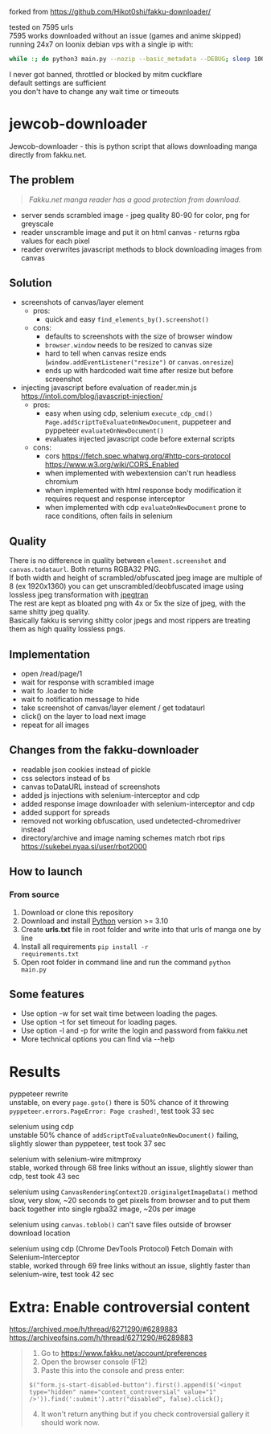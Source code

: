 forked from https://github.com/Hikot0shi/fakku-downloader/

tested on 7595 urls   
7595 works downloaded without an issue (games and anime skipped)   
running 24x7 on loonix debian vps with a single ip with:   
```bash
while :; do python3 main.py --nozip --basic_metadata --DEBUG; sleep 100; done
```
I never got banned, throttled or blocked by mitm cuckflare   
default settings are sufficient   
you don't have to change any wait time or timeouts   

# jewcob-downloader

Jewcob-downloader - this is python script that allows downloading manga directly from fakku.net.

## The problem

> *Fakku.net manga reader has a good protection from download.* 

- server sends scrambled image - jpeg quality 80-90 for color, png for greyscale
- reader unscramble image and put it on html canvas - returns rgba values for each pixel
- reader overwrites javascript methods to block downloading images from canvas

## Solution

- screenshots of canvas/layer element
  - pros:
    - quick and easy `find_elements_by().screenshot()`
  - cons:
    - defaults to screenshots with the size of browser window
    - `browser.window` needs to be resized to canvas size
	- hard to tell when canvas resize ends (`window.addEventListener("resize")` or `canvas.onresize`)
    - ends up with hardcoded wait time after resize but before screenshot
- injecting javascript before evaluation of reader.min.js https://intoli.com/blog/javascript-injection/  
  - pros:
    - easy when using cdp, selenium `execute_cdp_cmd()` `Page.addScriptToEvaluateOnNewDocument`, puppeteer and pyppeteer `evaluateOnNewDocument()`
    - evaluates injected javascript code before external scripts
  - cons:
    - cors https://fetch.spec.whatwg.org/#http-cors-protocol https://www.w3.org/wiki/CORS_Enabled 
    - when implemented with webextension can't run headless chromium  
    - when implemented with html response body modification it requires request and response interceptor 
    - when implemented with cdp `evaluateOnNewDocument` prone to race conditions, often fails in selenium

## Quality

There is no difference in quality between `element.screenshot` and `canvas.todataurl`.  Both returns RGBA32 PNG.  
If both width and height of scrambled/obfuscated jpeg image are multiple of 8 (ex 1920x1360) you can get unscrambled/deobfuscated image using lossless jpeg transformation with [jpegtran](https://jpegclub.org/jpegtran)  
The rest are kept as bloated png with 4x or 5x the size of jpeg, with the same shitty jpeg quality.  
Basically fakku is serving shitty color jpegs and most rippers are treating them as high quality lossless pngs. 

## Implementation
- open /read/page/1
- wait for response with scrambled image
- wait fo .loader to hide
- wait fo notification message to hide
- take screenshot of canvas/layer element / get todataurl
- click() on the layer to load next image
- repeat for all images

## Changes from the fakku-downloader
- readable json cookies instead of pickle
- css selectors instead of bs
- canvas toDataURL instead of screenshots
- added js injections with selenium-interceptor and cdp
- added response image downloader with selenium-interceptor and cdp
- added support for spreads
- removed not working obfuscation, used undetected-chromedriver instead
- directory/archive and image naming schemes match rbot rips https://sukebei.nyaa.si/user/rbot2000

## How to launch  

### From source  
1) Download or clone this repository
2) Download and install [Python](https://www.python.org/downloads/release)  version >= 3.10
3) Create **urls.txt** file in root folder and write into that urls of manga one by line
4) Install all requirements <code>pip install -r requirements.txt</code>
5) Open root folder in command line and run the command <code>python main.py</code>

## Some features
* Use option -w for set wait time between loading the pages.
* Use option -t for set timeout for loading pages.
* Use option -l and -p for write the login and password from fakku.net
* More technical options you can find via --help

# Results

pyppeteer rewrite  
unstable, on every `page.goto()` there is 50% chance of it throwing `pyppeteer.errors.PageError: Page crashed!`, test took 33 sec

selenium using cdp  
unstable 50% chance of `addScriptToEvaluateOnNewDocument()` failing, slightly slower than pyppeteer, test took 37 sec

selenium with selenium-wire mitmproxy  
stable, worked through 68 free links without an issue, slightly slower than cdp, test took 43 sec

selenium using `CanvasRenderingContext2D.originalgetImageData()` method  
slow, very slow, ~20 seconds to get pixels from browser and to put them back together into single rgba32 image, ~20s per image

selenium using `canvas.toblob()` can't save files outside of browser download location

selenium using cdp (Chrome DevTools Protocol) Fetch Domain with Selenium-Interceptor  
stable, worked through 69 free links without an issue, slightly faster than selenium-wire, test took 42 sec  

# Extra: Enable controversial content

https://archived.moe/h/thread/6271290/#6289883  
https://archiveofsins.com/h/thread/6271290/#6289883  

> 1. Go to https://www.fakku.net/account/preferences
> 2. Open the browser console (F12)
> 3. Paste this into the console and press enter:
> ```jquery
> $("form.js-start-disabled-button").first().append($('<input type="hidden" name="content_controversial" value="1" />')).find(':submit').attr("disabled", false).click();
> ```
> 4. It won't return anything but if you check controversial gallery it should work now.

